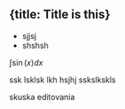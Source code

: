 {title: Title is this}
---
 * sjjsj
 * shshsh

$\int\sin(x)dx$

ssk lsklsk lkh hsjhj
sskslkskls


skuska editovania